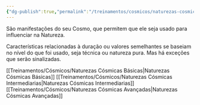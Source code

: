 ```yaml
---
{"dg-publish":true,"permalink":"/treinamentos/cosmicos/naturezas-cosmicas/"}
---
```


São manifestações do seu Cosmo, que permitem que ele seja usado para influenciar na Natureza.

Características relacionadas à duração ou valores semelhantes se baseiam no nível do que foi usado, seja técnica ou natureza pura. Mas há exceções que serão sinalizadas.

[[Treinamentos/Cósmicos/Naturezas Cósmicas Básicas\|Naturezas Cósmicas Básicas]]
[[Treinamentos/Cósmicos/Naturezas Cósmicas Intermediarias\|Naturezas Cósmicas Intermediarias]]
[[Treinamentos/Cósmicos/Naturezas Cósmicas Avançadas\|Naturezas Cósmicas Avançadas]]
